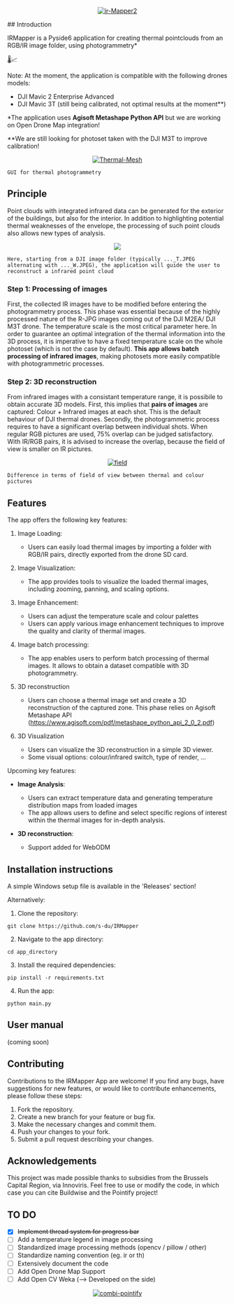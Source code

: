 <p align="center">
    <a href="https://ibb.co/XZMXw3P"><img src="https://i.ibb.co/svzjB64/ir-Mapper2.png" alt="ir-Mapper2" border="0"></a>
</p>
## Introduction

IRMapper is a Pyside6 application for creating thermal pointclouds from an RGB/IR image folder, using photogrammetry*

🌡️📈

Note: At the moment, the application is compatible with the following drones models:
- DJI Mavic 2 Enterprise Advanced
- DJI Mavic 3T (still being calibrated, not optimal results at the moment**)

*The application uses **Agisoft Metashape Python API** but we are working on Open Drone Map integration!

**We are still looking for photoset taken with the DJI M3T to improve calibration!

<p align="center">
    <a href="https://ibb.co/MfKBYKL"><img src="https://i.ibb.co/ScHfhHp/Thermal-Mesh.png" alt="Thermal-Mesh" border="0"></a>
    
    GUI for thermal photogrammetry
</p>


## Principle
Point clouds with integrated infrared data can be generated for the exterior of the buildings, but also for the interior. In addition to highlighting potential thermal weaknesses of the envelope, the processing of such point clouds also allows new types of analysis.
<p align="center">
    <a href=https://i.postimg.cc/ryBngFn4/Picture1.png><img src="https://i.postimg.cc/ryBngFn4/Picture1.png" border="0"></a> 
    
    Here, starting from a DJI image folder (typically ..._T.JPEG alternating with ..._W.JPEG), the application will guide the user to reconstruct a infrared point cloud
</p>

### Step 1: Processing of images
First, the collected IR images have to be modified before entering the photogrammetry process. This phase was essential because of the highly processed nature of the R-JPG images coming out of the DJI M2EA/ DJI M3T drone. The temperature scale is the most critical parameter here. In order to guarantee an optimal integration of the thermal information into the 3D process, it is imperative to have a fixed temperature scale on the whole photoset (which is not the case by default). **This app allows batch processing of infrared images**, making photosets more easily compatible with photogrammetric processes.

### Step 2: 3D reconstruction
From infrared images with a consistant temperature range, it is possibile to obtain accurate 3D models. First, this implies that **pairs of images** are captured: Colour + Infrared images at each shot. This is the default behaviour of DJI thermal drones. Secondly, the photogrammetric process requires to have a significant overlap between individual shots. When regular RGB pictures are used, 75% overlap can be judged satisfactory. With IR/RGB pairs, it is advised to increase the overlap, because the field of view is smaller on IR pictures. 

<p align="center">
    <a href="https://imgbb.com/"><img src="https://i.ibb.co/T8HKHVP/field.png" alt="field" border="0"></a>
    
    Difference in terms of field of view between thermal and colour pictures
</p>

## Features
The app offers the following key features:

1. Image Loading:
    - Users can easily load thermal images by importing a folder with RGB/IR pairs, directly exported from the drone SD card.
  
2. Image Visualization:
    - The app provides tools to visualize the loaded thermal images, including zooming, panning, and scaling options.

3. Image Enhancement:
    - Users can adjust the temperature scale and colour palettes
    - Users can apply various image enhancement techniques to improve the quality and clarity of thermal images.
  
4. Image batch processing:
    - The app enables users to perform batch processing of thermal images. It allows to obtain a dataset compatible with 3D photogrammetry.

5. 3D reconstruction
    - Users can choose a thermal image set and create a 3D reconstruction of the captured zone. This phase relies on Agisoft Metashape API (https://www.agisoft.com/pdf/metashape_python_api_2_0_2.pdf)

6. 3D Visualization
    - Users can visualize the 3D reconstruction in a simple 3D viewer.
    - Some visual options: colour/infrared switch, type of render, ...

Upcoming key features:

- **Image Analysis**:
    - Users can extract temperature data and generating temperature distribution maps from loaded images
    - The app allows users to define and select specific regions of interest within the thermal images for in-depth analysis.

- **3D reconstruction**:
    - Support added for WebODM 


## Installation instructions
A simple Windows setup file is available in the 'Releases' section!

Alternatively:
1. Clone the repository:
```
git clone https://github.com/s-du/IRMapper
```

2. Navigate to the app directory:
```
cd app_directory
```

3. Install the required dependencies:
```
pip install -r requirements.txt
```

4. Run the app:
```
python main.py
```

## User manual
(coming soon)

## Contributing

Contributions to the IRMapper App are welcome! If you find any bugs, have suggestions for new features, or would like to contribute enhancements, please follow these steps:

1. Fork the repository.
2. Create a new branch for your feature or bug fix.
3. Make the necessary changes and commit them.
4. Push your changes to your fork.
5. Submit a pull request describing your changes.

## Acknowledgements
This project was made possible thanks to subsidies from the Brussels Capital Region, via Innoviris.
Feel free to use or modify the code, in which case you can cite Buildwise and the Pointify project!

## TO DO

- [x] ~~Implement thread system for progress bar~~
- [ ] Add a temperature legend in image processing
- [ ] Standardized image processing methods (opencv / pillow / other)
- [ ] Standardize naming convention (eg. ir or th)
- [ ] Extensively document the code
- [ ] Add Open Drone Map Support
- [ ] Add Open CV Weka (--> Developed on the side)

<p align="center">
    <a href="https://ibb.co/51mvcNW"><img src="https://i.ibb.co/RgfPHxp/combi-pointify.png" alt="combi-pointify" border="0"></a>
</p>

